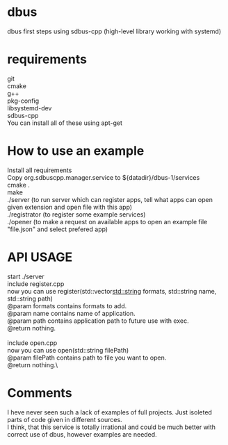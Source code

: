 # dbus
dbus first steps using sdbus-cpp (high-level library working with systemd)  
# requirements
git  
cmake  
g++  
pkg-config  
libsystemd-dev  
sdbus-cpp  
You can install all of these using apt-get  
# How to use an example
Install all requirements  
Copy org.sdbuscpp.manager.service to ${datadir}/dbus-1/services  
cmake .  
make  
./server (to run server which can register apps, tell what apps can open given extension and open file with this app)  
./registrator (to register some example services)  
./opener (to make a request on available apps to open an example file "file.json" and select prefered app)  
# API USAGE
start ./server\
include register.cpp\
now you can use register(std::vector<std::string> formats, std::string name, std::string path)\
@param formats contains formats to add.\
@param name contains name of application.\
@param path contains application path to future use with exec.\
@return nothing.\
\
include open.cpp\
now you can use open(std::string filePath)\
@param filePath contains path to file you want to open.\
@return nothing.\
# Comments
I heve never seen such a lack of examples of full projects. Just isoleted parts of code given in different sources.  
I think, that this service is totally irrational and could be much better with correct use of dbus, however examples are needed.
